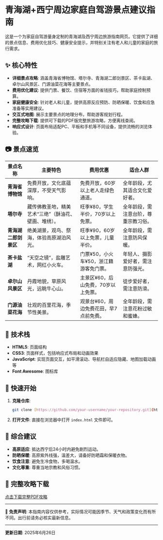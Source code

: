 # 青海湖+西宁周边家庭自驾游景点建议指南

这是一个为家庭自驾游量身定制的青海湖及西宁周边旅游指南网页。它提供了详细的景点信息、费用优化技巧、健康安全提示，并特别关注有老人和儿童的家庭的旅行需求。

## :sparkles: 核心特性

- **详细景点攻略**: 涵盖青海省博物馆、塔尔寺、青海湖二郎剑景区、茶卡盐湖、卓尔山风景区、门源油菜花海等主要景点。
- **费用优化建议**: 提供门票、餐饮、住宿等方面的省钱技巧，帮助家庭控制预算。
- **家庭健康安全**: 针对老人和儿童，提供高原反应预防、防晒保暖、饮食和应急准备等实用建议。
- **交互式地图**: 展示主要景点的地理分布，帮助游客规划行程。
- **完整攻略下载**: 提供可下载的PDF版完整旅游攻略，方便离线查阅。
- **响应式设计**: 页面布局适配PC、平板和手机等不同设备，提供流畅的浏览体验。

## :camera: 景点速览

| 景点名称 | 主要特色 | 费用优惠 | 适合人群 |
| --- | --- | --- | --- |
| **青海省博物馆** | 免费开放，文化底蕴深厚，不受天气影响。 | 免费开放，60岁以上老人走绿色通道。 | 全年龄段，尤其适合文化爱好者。 |
| **塔尔寺** | 藏传佛教圣地，精美艺术“三绝”（酥油花、壁画、堆绣）。 | 旺季¥80，学生半价，70岁以上免票。 | 全年龄段，需注意台阶，尊重宗教习俗。 |
| **青海湖二郎剑景区** | 绝美湖景，观鸟、祭海，体验高原湖泊风光。 | 旺季¥90，60岁以上免票，儿童半价。 | 全年龄段，需注意防风保暖。 |
| **茶卡盐湖** | “天空之镜”，盐雕艺术，网红小火车。 | 门票¥50，小火车¥50，浙江籍游客免门票。 | 年轻人、摄影爱好者，需注意防强光。 |
| **卓尔山风景区** | 丹霞地貌，草原风光，远眺牛心山。 | 主景区¥60，后山免费，70岁以上免票。 | 徒步爱好者，需注意防滑。 |
| **门源油菜花海** | 壮观的百里花海，季节性美景。 | 观景台¥60，周边免费花田，早7点前免费。 | 全年龄段，需注意花粉过敏和蜜蜂。 |

## :wrench: 技术栈

- **HTML5**: 页面结构
- **CSS3**: 页面样式，包括响应式布局和动画效果
- **JavaScript**: 实现页面交互，如平滑滚动、导航栏自适应隐藏、地图加载动画等
- **Font Awesome**: 图标库

## :rocket: 快速开始

1.  **克隆仓库**:
    ```bash
    git clone [https://github.com/your-username/your-repository.git](https://github.com/your-username/your-repository.git)
    ```
2.  **打开文件**:
    直接在浏览器中打开 `index.html` 文件即可。

## :memo: 综合建议

- **高原适应**: 抵达西宁后24小时内避免剧烈运动。
- **防晒保暖**: 高原紫外线强，温差大，请备好防晒霜和保暖衣物。
- **饮食注意**: 避免生冷食物，多喝温水。
- **文化尊重**: 尊重当地宗教和风俗习惯。

## :page_facing_up: 完整攻略下载

[点击下载完整PDF攻略](https://raw.githubusercontent.com/jinxiangming/travel.github.io/318f59532ad24518fa0a9903c6d4dd7f31f779e6/docs/Travel%20Guide_Qinghai.pdf)

---

:wave: **免责声明**: 本指南内容仅供参考，实际情况可能因季节、天气和政策变化而有所不同。出行前请务必核实最新信息。

---

**更新日期**: 2025年6月26日

